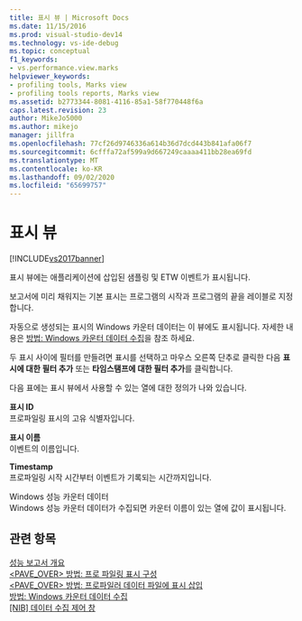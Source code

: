 ```yaml
---
title: 표시 뷰 | Microsoft Docs
ms.date: 11/15/2016
ms.prod: visual-studio-dev14
ms.technology: vs-ide-debug
ms.topic: conceptual
f1_keywords:
- vs.performance.view.marks
helpviewer_keywords:
- profiling tools, Marks view
- profiling tools reports, Marks view
ms.assetid: b2773344-8081-4116-85a1-58f770448f6a
caps.latest.revision: 23
author: MikeJo5000
ms.author: mikejo
manager: jillfra
ms.openlocfilehash: 77cf26d9746336a614b36d7dcd443b841afa06f7
ms.sourcegitcommit: 6cfffa72af599a9d667249caaaa411bb28ea69fd
ms.translationtype: MT
ms.contentlocale: ko-KR
ms.lasthandoff: 09/02/2020
ms.locfileid: "65699757"
---
```

# <a name="marks-view"></a>표시 뷰
[!INCLUDE[vs2017banner](../includes/vs2017banner.md)]

표시 뷰에는 애플리케이션에 삽입된 샘플링 및 ETW 이벤트가 표시됩니다.  
  
 보고서에 미리 채워지는 기본 표시는 프로그램의 시작과 프로그램의 끝을 레이블로 지정합니다.  
  
 자동으로 생성되는 표시의 Windows 카운터 데이터는 이 뷰에도 표시됩니다. 자세한 내용은 [방법: Windows 카운터 데이터 수집](../profiling/how-to-collect-windows-counter-data.md)을 참조 하세요.  
  
 두 표시 사이에 필터를 만들려면 표시를 선택하고 마우스 오른쪽 단추로 클릭한 다음 **표시에 대한 필터 추가** 또는 **타임스탬프에 대한 필터 추가**를 클릭합니다.  
  
 다음 표에는 표시 뷰에서 사용할 수 있는 열에 대한 정의가 나와 있습니다.  
  
 **표시 ID**  
 프로파일링 표시의 고유 식별자입니다.  
  
 **표시 이름**  
 이벤트의 이름입니다.  
  
 **Timestamp**  
 프로파일링 시작 시간부터 이벤트가 기록되는 시간까지입니다.  
  
 Windows 성능 카운터 데이터  
 Windows 성능 카운터 데이터가 수집되면 카운터 이름이 있는 열에 값이 표시됩니다.  
  
## <a name="see-also"></a>관련 항목  
 [성능 보고서 개요](../profiling/performance-report-overview.md)   
 [<PAVE_OVER> 방법: 프로 파일링 표시 구성](https://msdn.microsoft.com/library/65a23880-e5e8-4d5a-82b3-6498b9ef8975)   
 [<PAVE_OVER> 방법: 프로파일러 데이터 파일에 표시 삽입](https://msdn.microsoft.com/library/856bfc81-a60f-42e5-a9bc-71b986c1e09d)   
 [방법: Windows 카운터 데이터 수집](../profiling/how-to-collect-windows-counter-data.md)   
 [&#91;NIB&#93; 데이터 수집 제어 창](https://msdn.microsoft.com/98d740d8-459f-4605-bf04-fb17aafaaa8f)
